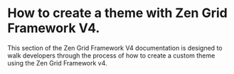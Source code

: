 How to create a theme with Zen Grid Framework V4.
====

This section of the Zen Grid Framework V4 documentation is designed to walk developers through the process of how to create a custom theme using the Zen Grid Framework v4.


